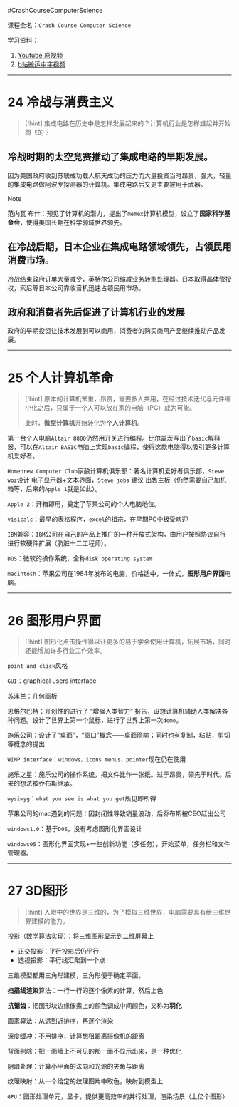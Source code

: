 #CrashCourseComputerScience

课程全名：`Crash Course Computer Science`

学习资料：
1. [Youtube 原视频](https://www.youtube.com/playlist?list=PL8dPuuaLjXtNlUrzyH5r6jN9ulI)
2. [b站搬运中字视频](https://www.bilibili.com/video/BV1EW411u7th/?spm_id_from=333.337.search-card.all.click&vd_source=c57c36d9ae6e8a5b4aa47ed2ea11202f)

---
# 24 冷战与消费主义

>[!hint]
>集成电路在历史中是怎样发展起来的？计算机行业是怎样雄起并开始腾飞的？

## 冷战时期的太空竞赛推动了集成电路的早期发展。
因为美国政府收到苏联成功载人航天成功的压力而大量投资当时昂贵，强大，轻量的集成电路做阿波罗探测器的计算机。集成电路后又更主要被用于武器。

>[!Note]
>范内瓦 布什：预见了计算机的潜力，提出了`memex`计算机模型，设立了**国家科学基金会**，使得美国长期在科学领域世界领先。


## 在冷战后期，日本企业在集成电路领域领先，占领民用消费市场。
冷战结束政府订单大量减少，英特尔公司缩减业务转型处理器。日本取得晶体管授权，索尼等日本公司靠收音机迅速占领民用市场。

## 政府和消费者先后促进了计算机行业的发展
政府的早期投资让技术发展到可以商用，消费者的购买商用产品继续推动产品发展。

---

# 25 个人计算机革命

>[!hint]
>原本的计算机笨重，昂贵，需要多人共用，在经过技术迭代与元件缩小化之后，只属于一个人可以放在家的电脑（PC）成为可能。
>
>此时，**微型计算机**开始转化为**个人计算机**。

第一台个人电脑`Altair 8800`仍然用开关进行编程。比尔盖茨写出了`basic`解释器，可以在`Altair BASIC`电脑上实现`basic`编程，使得这款电脑得以吸引更多计算机爱好者。

`Homebrew Computer Club`家酿计算机俱乐部：著名计算机爱好者俱乐部，`Steve woz`设计 电子显示器+文本界面，`Steve jobs` 建议 出售主板（仍然需要自己加机箱等，后来的`Apple 1`就是如此）。

`Apple 2`：开箱即用，奠定了苹果公司的个人电脑地位。

`visicalc`：最早的表格程序，`excel`的祖宗，在早期PC中极受欢迎

`IBM`兼容：`IBM`公司在自己的产品上推广的一种开放式架构，由用户按照协议自行进行软硬件扩展（肮脏十二工程师）。

`DOS`：微软的操作系统，全称`disk operating system`

`macintosh`：苹果公司在1984年发布的电脑，价格适中，一体式，**图形用户界面**电脑。

---

# 26 图形用户界面

>[!hint]
>图形化点击操作得以让更多的易于学会使用计算机，拓展市场，同时还能增加许多行业工作效率。

`point and click`风格

`GUI`：graphical users interface

苏泽兰：几何画板

恩格尔巴特：开创性的进行了 “增强人类智力” 报告，设想计算机辅助人类解决各种问题。设计了世界上第一个鼠标，进行了世界上第一次`demo`。

施乐公司：设计了“桌面”，“窗口”概念——桌面隐喻；同时也有复制，粘贴，剪切等概念的提出

`WIMP interface`：`windows，icons menus，pointer`现在仍在使用

施乐之星：施乐公司的操作系统，把文件比作一张纸。过于昂贵，领先于时代。后来的想法被乔布斯继承。

`wysiwyg`：`what you see is what you get`所见即所得

苹果公司的mac遇到的问题：因封闭性导致销量波动，后乔布斯被CEO赶出公司

`windows1.0`：基于`DOS`，没有考虑图形化界面设计

`windows95`：图形化界面实现+一些创新功能（多任务），开始菜单，任务栏和文件管理器。

---

# 27 3D图形

>[!hint]
>人眼中的世界是三维的，为了模拟三维世界，电脑需要具有给三维世界建模的能力。

投影（数学算法实现）：将三维图形显示到二维屏幕上
* 正交投影：平行投影后仍平行
* 透视投影：平行线汇聚到一个点

三维模型都用三角形建模，三角形便于确定平面。

**扫描线渲染**算法：一行一行的逐个像素的计算，然后上色

**抗锯齿**：把图形块边缘像素上的颜色调成中间颜色，又称为**羽化**

画家算法：从远到近排序，再逐个渲染

深度缓冲：不用排序，计算想租距离摄像机的距离

背面剔除：把一面墙上不可见的那一面不显示出来，是一种优化

阴暗处理：计算小平面的法向和光源的夹角与距离

纹理映射：从一个给定的纹理图片中取色，映射到模型上

`GPU`：图形处理单元，显卡，提供更高效率的并行处理，渲染场景（上亿个图形）





 

